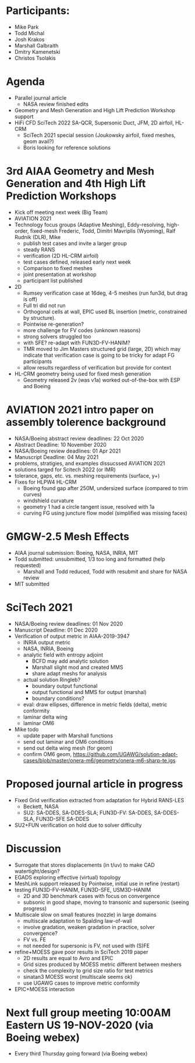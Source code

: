 
# Participants:
- Mike Park
- Todd Michal
- Josh Krakos
- Marshall Galbraith
- Dmitry Kamenetski
- Christos Tsolakis

# Agenda
- Parallel journal article
  - NASA review finished edits
- Geometry and Mesh Generation and High Lift Prediction Workshop support
- HiFi CFD SciTech 2022 SA-QCR, Supersonic Duct, JFM, 2D airfoil, HL-CRM
  - SciTech 2021 special session (Joukowsky airfoil, fixed meshes, geom avail?)
  - Boris looking for reference solutions

# 3rd AIAA Geometry and Mesh Generation and 4th High Lift Prediction Workshops
  - Kick off meeting next week (Big Team)
  - AVIATION 2021 
  - Technology focus groups (Adaptive Meshing), Eddy-resolving, high-order, fixed-mesh
    Frederic, Todd, Dimitri Mavriplis (Wyoming), Ralf Rudnik (DLR), Mike
    - publish test cases and invite a larger group
    - steady RANS
    - verification (2D HL-CRM airfoil)
    - test cases defined, released early next week
    - Comparison to fixed meshes
    - joint presentation at workshop
    - participant list published
  - 2D
    - Rumsey verification case at 16deg, 4-5 meshes (run fun3d, but drag is off)
    - Full tri did not run
    - Orthogonal cells at wall, EPIC used BL insertion (metric, constrained by structure).
    - Pointwise re-generation?
    - more challenge for FV codes (unknown reasons)
    - strong solvers struggled too
    - with SFE? re-adapt with FUN3D-FV-HANIM?
    - TMR moved to Jim Masters structured grid (large, 2D) which may indicate that verification case is going to be tricky for adapt FG participants
    - allow results regardless of verification but provide for context
  - HL-CRM geometry being used for fixed mesh generation
    - Geometry released 2v (was v1a) worked out-of-the-box with ESP and Boeing

# AVIATION 2021 intro paper on assembly tolerence background
- NASA/Boeing abstract review deadlines: 22 Oct 2020
- Abstract Deadline: 10 November 2020
- NASA/Boeing review deadlines: 01 Apr 2021
- Manuscript Deadline: 04 May 2021
- problems, stratigies, and examples dissucssed AVIATION 2021
- solutions targed for Scitech 2022 (or IMR)
- tolerance, gaps, etc. vs. meshing requirements (surface, y+)
- Fixes for HLPW4 HL-CRM
  - Boeing found gap after 250M, undersized surface (compared to trim curves)
  - windshield curvature
  - geometry 1 had a circle tangent issue, resolved with 1a
  - curving FG using juncture flow model (simplified was missing faces)

# GMGW-2.5 Mesh Effects
   - AIAA journal submission: Boeing, NASA, INRIA, MIT
   - Todd submitted: unsubmitted, 1/3 too long and formatted (help requested)
     - Marshall and Todd reduced, Todd with resubmit and share for NASA review
   - MIT submitted

# SciTech 2021
- NASA/Boeing review deadlines: 01 Nov 2020
- Manuscript Deadline: 01 Dec 2020
- Verification of output metric in AIAA-2019-3947
  - INRIA output metric
  - NASA, INRIA, Boeing
  - analytic field with entropy adjoint
    - BCFD may add analytic solution
    - Marshall slight mod and created MMS
    - share adapt meshs for analysis 
  - actual solution Ringleb?
    - boundary output functional
    - output functional and MMS for output (marshal)
    - boundary conditions?
  - eval: draw ellipses, difference in metric fields (delta), metric conformity
  - laminar delta wing
  - laminar OM6
- Mike todo
  - update paper with Marshall functions
  - send out laminar and OM6 conditions
  - send out delta wing mesh (for geom)
  - confirm OM6 geom, https://github.com/UGAWG/solution-adapt-cases/blob/master/onera-m6/geometry/onera-m6-sharp-te.igs

# Proposed journal article in progress
- Fixed Grid verification extracted from adaptation for Hybrid RANS-LES
  - Beckett, NASA
  - SU2: SA-DDES, SA-DDES-SLA; FUN3D-FV: SA-DDES, SA-DDES-SLA, FUN3D-SFE SA-DDES
- SU2+FUN verification on hold due to solver difficulty

# Discussion
- Surrogate that stores displacements (in t/uv) to make CAD watertight/design?
- EGADS exploring effective (virtual) topology
- MeshLink support released by Pointwise, initial use in refine (restart)
- testing FUN3D-FV-HANIM, FUN3D-SFE, USM3D-HANIM
  - 2D and 3D benchmark cases with focus on convergence
  - subsonic in good shape, moving to transonic and supersonic (seeing progress)
- Multiscale slow on small features (nozzle) in large domains
  - multiscale adaptation to Spalding law-of-wall
  - involve gradation, weaken gradation in practice, solver convergence? 
  - FV vs. FE 
  - not needed for supersonic is FV, not used with (S)FE  
- refine+MOESS gave poor results in SciTech 2019 paper
  - 2D results are equal to Avro and EPIC
  - Grid sizes produced by MOESS metric different between meshers
  - check the complexity to grid size ratio for test metrics
  - sinatan3 MOESS worst (multiscale seems ok)
  - use UGAWG cases to improve metric conformity
- EPIC+MOESS interaction

# Next full group meeting 10:00AM Eastern US 19-NOV-2020 (via Boeing webex)
- Every third Thursday going forward (via Boeing webex)

